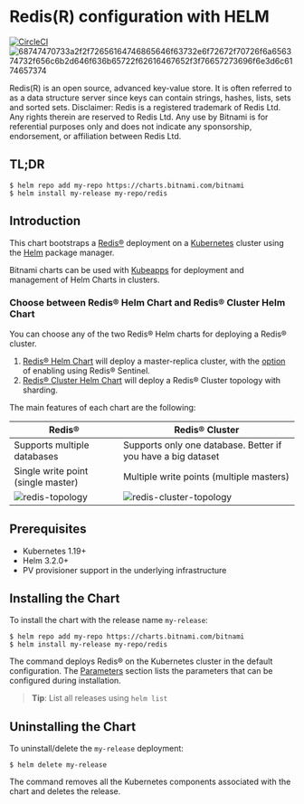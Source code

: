 # Redis(R) configuration with HELM
[![CircleCI](https://circleci.com/gh/RedisTimeSeries/prometheus-redistimeseries-adapter/tree/master.svg?style=svg) ](https://circleci.com/gh/RedisTimeSeries/prometheus-redistimeseries-adapter/tree/master)![68747470733a2f2f72656164746865646f63732e6f72672f70726f6a656374732f656c6b2d646f636b65722f62616467652f3f76657273696f6e3d6c6174657374](https://user-images.githubusercontent.com/62883434/214496397-828e853c-512e-405b-b678-4989a36971c7.svg) 





Redis(R) is an open source, advanced key-value store. It is often referred to as a data structure server since keys can contain strings, hashes, lists, sets and sorted sets.
Disclaimer: Redis is a registered trademark of Redis Ltd. Any rights therein are reserved to Redis Ltd. Any use by Bitnami is for referential purposes only and does not indicate any sponsorship, endorsement, or affiliation between Redis Ltd.

## TL;DR

```console
$ helm repo add my-repo https://charts.bitnami.com/bitnami
$ helm install my-release my-repo/redis
```


## Introduction

This chart bootstraps a [Redis&reg;](https://github.com/bitnami/containers/tree/main/bitnami/redis) deployment on a [Kubernetes](https://kubernetes.io) cluster using the [Helm](https://helm.sh) package manager.

Bitnami charts can be used with [Kubeapps](https://kubeapps.dev/) for deployment and management of Helm Charts in clusters.

### Choose between Redis&reg; Helm Chart and Redis&reg; Cluster Helm Chart

You can choose any of the two Redis&reg; Helm charts for deploying a Redis&reg; cluster.

1. [Redis&reg; Helm Chart](https://github.com/bitnami/charts/tree/main/bitnami/redis) will deploy a master-replica cluster, with the [option](https://github.com/bitnami/charts/tree/main/bitnami/redis#redis-sentinel-configuration-parameters) of enabling using Redis&reg; Sentinel.
2. [Redis&reg; Cluster Helm Chart](https://github.com/bitnami/charts/tree/main/bitnami/redis-cluster) will deploy a Redis&reg; Cluster topology with sharding.

The main features of each chart are the following:

| Redis&reg;                                     | Redis&reg; Cluster                                             |
|--------------------------------------------------------|------------------------------------------------------------------------|
| Supports multiple databases                            | Supports only one database. Better if you have a big dataset           |
| Single write point (single master)                     | Multiple write points (multiple masters)                               |
| ![redis-topology](https://user-images.githubusercontent.com/62883434/214499477-b9f581ec-74ea-4df7-b78f-1080846986e5.png) | ![redis-cluster-topology](https://user-images.githubusercontent.com/62883434/214499503-877901c5-25ff-41b8-bf4e-d7e7dde350b5.png) |



## Prerequisites

- Kubernetes 1.19+
- Helm 3.2.0+
- PV provisioner support in the underlying infrastructure

## Installing the Chart

To install the chart with the release name `my-release`:

```console
$ helm repo add my-repo https://charts.bitnami.com/bitnami
$ helm install my-release my-repo/redis
```

The command deploys Redis&reg; on the Kubernetes cluster in the default configuration. The [Parameters](#parameters) section lists the parameters that can be configured during installation.

> **Tip**: List all releases using `helm list`

## Uninstalling the Chart

To uninstall/delete the `my-release` deployment:

```console
$ helm delete my-release
```

The command removes all the Kubernetes components associated with the chart and deletes the release.
